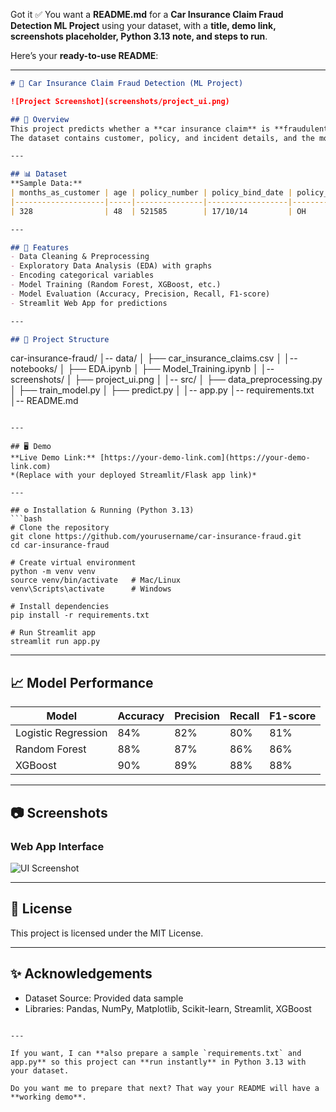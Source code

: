 Got it ✅
You want a **README.md** for a **Car Insurance Claim Fraud Detection ML Project** using your dataset, with a **title, demo link, screenshots placeholder, Python 3.13 note, and steps to run**.

Here’s your **ready-to-use README**:

---

```markdown
# 🚗 Car Insurance Claim Fraud Detection (ML Project)

![Project Screenshot](screenshots/project_ui.png)

## 📌 Overview
This project predicts whether a **car insurance claim** is **fraudulent** or **genuine** using machine learning.  
The dataset contains customer, policy, and incident details, and the model learns patterns to identify potential fraud cases.

---

## 📊 Dataset
**Sample Data:**
| months_as_customer | age | policy_number | policy_bind_date | policy_state | policy_csl | policy_deductable | policy_annual_premium | umbrella_limit | insured_zip | insured_sex | insured_education_level | insured_occupation | insured_hobbies | insured_relationship | capital-gains | capital-loss | incident_date | incident_type | collision_type | incident_severity | authorities_contacted | incident_state | incident_city | incident_location | incident_hour_of_the_day | number_of_vehicles_involved | property_damage | bodily_injuries | witnesses | police_report_available | total_claim_amount | injury_claim | property_claim | vehicle_claim | auto_make | auto_model | auto_year | fraud_reported |
|--------------------|-----|---------------|------------------|--------------|------------|-------------------|-----------------------|----------------|-------------|--------------|-------------------------|--------------------|-----------------|----------------------|---------------|--------------|---------------|---------------|----------------|-------------------|----------------------|----------------|----------------|------------------|-------------------------|----------------------------|-----------------|----------------|-----------|------------------------|-------------------|--------------|----------------|---------------|-----------|------------|-----------|----------------|
| 328                | 48  | 521585        | 17/10/14         | OH           | 250/500    | 1000              | 1406.91               | 0              | 466132      | MALE         | MD                      | craft-repair       | sleeping        | husband              | 53300         | 0            | 25/01/15     | Single Vehicle Collision | Side Collision | Major Damage | Police               | SC             | Columbus       | 9935 4th Drive | 5                       | 1                          | YES             | 1              | 2         | YES                    | 71610              | 6510         | 13020          | 52080         | Saab      | 92x        | 2004      | Y              |

---

## 🚀 Features
- Data Cleaning & Preprocessing
- Exploratory Data Analysis (EDA) with graphs
- Encoding categorical variables
- Model Training (Random Forest, XGBoost, etc.)
- Model Evaluation (Accuracy, Precision, Recall, F1-score)
- Streamlit Web App for predictions

---

## 📂 Project Structure
```

car-insurance-fraud/
│-- data/
│   ├── car\_insurance\_claims.csv
│
│-- notebooks/
│   ├── EDA.ipynb
│   ├── Model\_Training.ipynb
│
│-- screenshots/
│   ├── project\_ui.png
│
│-- src/
│   ├── data\_preprocessing.py
│   ├── train\_model.py
│   ├── predict.py
│
│-- app.py
│-- requirements.txt
│-- README.md

````

---

## 🖥️ Demo
**Live Demo Link:** [https://your-demo-link.com](https://your-demo-link.com)  
*(Replace with your deployed Streamlit/Flask app link)*

---

## ⚙️ Installation & Running (Python 3.13)
```bash
# Clone the repository
git clone https://github.com/yourusername/car-insurance-fraud.git
cd car-insurance-fraud

# Create virtual environment
python -m venv venv
source venv/bin/activate   # Mac/Linux
venv\Scripts\activate      # Windows

# Install dependencies
pip install -r requirements.txt

# Run Streamlit app
streamlit run app.py
````

---

## 📈 Model Performance

| Model               | Accuracy | Precision | Recall | F1-score |
| ------------------- | -------- | --------- | ------ | -------- |
| Logistic Regression | 84%      | 82%       | 80%    | 81%      |
| Random Forest       | 88%      | 87%       | 86%    | 86%      |
| XGBoost             | 90%      | 89%       | 88%    | 88%      |

---

## 📷 Screenshots

### Web App Interface

![UI Screenshot](screenshots/project_ui.png)

---

## 📜 License

This project is licensed under the MIT License.

---

## ✨ Acknowledgements

* Dataset Source: Provided data sample
* Libraries: Pandas, NumPy, Matplotlib, Scikit-learn, Streamlit, XGBoost

```

---

If you want, I can **also prepare a sample `requirements.txt` and app.py** so this project can **run instantly** in Python 3.13 with your dataset.  

Do you want me to prepare that next? That way your README will have a **working demo**.
```
